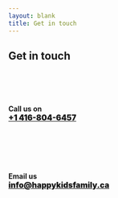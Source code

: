 ```yaml
---
layout: blank
title: Get in touch
---
```


<article>
	<div class="entry-wrap">
		<div class="entry-content">
			<div class="entry-container">
				<div class="entry-row">
					<div class="entry-header entry-col-md-12">
						<h1>Get in touch</h1>
					</div>
				</div>
			</div>
			<br>
			<div class="entry-container">
				<div class="entry-row">
					<div class="entry-cell entry-col-md-6">
						<i class="entry-cell-icon fa fa-fw fa-phone"></i>
						<div class="entry-cell-text" style="padding: 30px 0;">
							<h4>
								Call&nbsp;us&nbsp;on&nbsp;<br><a style="font-size: 1.1em; font-weight: bolder;" href="tel:+14168046457">+1&nbsp;416-804-6457</a>
							</h4>
						</div>
					</div>
					<div class="entry-cell entry-col-md-6">
						<i class="entry-cell-icon fa fa-fw fa-envelope"></i>
						<div class="entry-cell-text" style="padding: 30px 0;">
							<h4>
								Email&nbsp;us&nbsp;<br><a style="font-size: 1.1em; font-weight: bolder;" href="mailto:info@happykidsfamily.ca">info@happykidsfamily.ca</a>
							</h4>
						</div>
					</div>
				</div>
			</div>
		</div>
	</div>
</article>